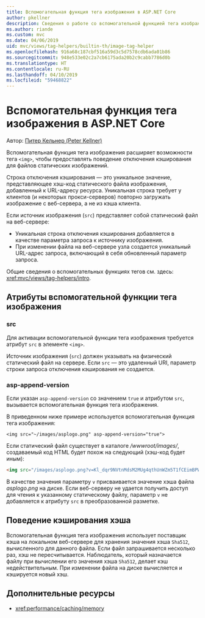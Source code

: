```yaml
---
title: Вспомогательная функция тега изображения в ASP.NET Core
author: pkellner
description: Сведения о работе со вспомогательной функцией тега изображения.
ms.author: riande
ms.custom: mvc
ms.date: 04/06/2019
uid: mvc/views/tag-helpers/builtin-th/image-tag-helper
ms.openlocfilehash: 916a68c187cbf516a59d3c5d7578cdb6ada01b86
ms.sourcegitcommit: 948e533e02c2a7cb6175ada20b2c9cabb7786d0b
ms.translationtype: HT
ms.contentlocale: ru-RU
ms.lasthandoff: 04/10/2019
ms.locfileid: "59468822"
---
```

# <a name="image-tag-helper-in-aspnet-core"></a>Вспомогательная функция тега изображения в ASP.NET Core

Автор: [Питер Кельнер (Peter Kellner)](http://peterkellner.net)

Вспомогательная функция тега изображения расширяет возможности тега `<img>`, чтобы предоставлять поведение отключения кэширования для файлов статических изображений.

Строка отключения кэширования — это уникальное значение, представляющее хэш-код статического файла изображения, добавленный к URL-адресу ресурса. Уникальная строка требует у клиентов (и некоторых прокси-серверов) повторно загружать изображение с веб-сервера, а не из кэша клиента.

Если источник изображения (`src`) представляет собой статический файл на веб-сервере:

* Уникальная строка отключения кэширования добавляется в качестве параметра запроса к источнику изображения.
* При изменении файла на веб-сервере узла создается уникальный URL-адрес запроса, включающий в себя обновленный параметр запроса.

Общие сведения о вспомогательных функциях тегов см. здесь: <xref:mvc/views/tag-helpers/intro>.

## <a name="image-tag-helper-attributes"></a>Атрибуты вспомогательной функции тега изображения

### <a name="src"></a>src

Для активации вспомогательной функции тега изображения требуется атрибут `src` в элементе `<img>`.

Источник изображения (`src`) должен указывать на физический статический файл на сервере. Если `src` — это удаленный URI, параметр строки запроса отключения кэширования не создается.

### <a name="asp-append-version"></a>asp-append-version

Если указан `asp-append-version` со значением `true` и атрибутом `src`, вызывается вспомогательная функция тега изображения.

В приведенном ниже примере используется вспомогательная функция тега изображения:

```cshtml
<img src="~/images/asplogo.png" asp-append-version="true">
```

Если статический файл существует в каталоге */wwwroot/images/*, создаваемый код HTML будет похож на следующий (хэш-код будет иным):

```html
<img src="/images/asplogo.png?v=Kl_dqr9NVtnMdsM2MUg4qthUnWZm5T1fCEimBPWDNgM">
```

В качестве значения параметру `v` присваивается значение хэша файла *asplogo.png* на диске. Если веб-серверу не удается получить доступ для чтения к указанному статическому файлу, параметр `v` не добавляется к атрибуту `src` в преобразованной разметке.

## <a name="hash-caching-behavior"></a>Поведение кэширования хэша

Вспомогательная функция тега изображения использует поставщик кэша на локальном веб-сервере для хранения значения хэша `Sha512`, вычисленного для данного файла. Если файл запрашивается несколько раз, хэш не пересчитывается. Наблюдатель, который назначается файлу при вычислении его значения хэша `Sha512`, делает кэш недействительным. При изменении файла на диске вычисляется и кэшируется новый хэш.

## <a name="additional-resources"></a>Дополнительные ресурсы

* <xref:performance/caching/memory>
